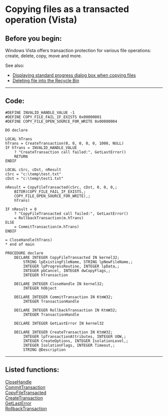 <link rel="stylesheet" type="text/css" href="../css/win32api.css">  
<link rel="stylesheet" href="https://cdnjs.cloudflare.com/ajax/libs/font-awesome/4.7.0/css/font-awesome.min.css">

# Copying files as a transacted operation (Vista)

## Before you begin:
Windows Vista offers transaction protection for various file operations: create, delete, copy, move and more.  

See also:

* [Displaying standard progress dialog box when copying files](sample_508.md)  
* [Deleting file into the Recycle Bin](sample_321.md)  
  
***  


## Code:
```foxpro  
#DEFINE INVALID_HANDLE_VALUE -1
#DEFINE COPY_FILE_FAIL_IF_EXISTS 0x00000001
#DEFINE COPY_FILE_OPEN_SOURCE_FOR_WRITE 0x00000004

DO declare

LOCAL hTrans
hTrans = CreateTransaction(0, 0, 0, 0, 0, 1000, NULL)
IF hTrans = INVALID_HANDLE_VALUE
	? "CreateTransaction call failed:", GetLastError()
	RETURN
ENDIF

LOCAL cSrc, cDst, nResult
cSrc = "c:\temp\test.txt"
cDst = "c:\temp\test1.txt"

nResult = CopyFileTransacted(cSrc, cDst, 0, 0, 0,;
	BITOR(COPY_FILE_FAIL_IF_EXISTS,;
	COPY_FILE_OPEN_SOURCE_FOR_WRITE),;
	hTrans)
	
IF nResult = 0
	? "CopyFileTransacted call failed:", GetLastError()
	= RollbackTransaction(m.hTrans)
ELSE
	= CommitTransaction(m.hTrans)
ENDIF

= CloseHandle(hTrans)
* end of main

PROCEDURE declare
	DECLARE INTEGER CopyFileTransacted IN kernel32;
		STRING lpExistingFileName, STRING lpNewFileName,;
		INTEGER lpProgressRoutine, INTEGER lpData,;
		INTEGER pbCancel, INTEGER dwCopyFlags,;
		INTEGER hTransaction

	DECLARE INTEGER CloseHandle IN kernel32;
		INTEGER hObject

	DECLARE INTEGER CommitTransaction IN KtmW32;
		INTEGER TransactionHandle

	DECLARE INTEGER RollbackTransaction IN KtmW32;
		INTEGER TransactionHandle

	DECLARE INTEGER GetLastError IN kernel32

	DECLARE INTEGER CreateTransaction IN KtmW32;
		INTEGER lpTransactionAttributes, INTEGER UOW,;
		INTEGER CreateOptions, INTEGER IsolationLevel,;
		INTEGER IsolationFlags, INTEGER Timeout,;
		STRING @Description  
```  
***  


## Listed functions:
[CloseHandle](../libraries/kernel32/CloseHandle.md)  
[CommitTransaction](../libraries/ktmw32/CommitTransaction.md)  
[CopyFileTransacted](../libraries/kernel32/CopyFileTransacted.md)  
[CreateTransaction](../libraries/ktmw32/CreateTransaction.md)  
[GetLastError](../libraries/kernel32/GetLastError.md)  
[RollbackTransaction](../libraries/ktmw32/RollbackTransaction.md)  

